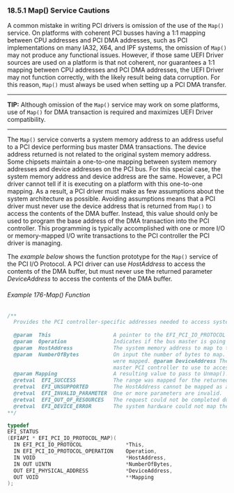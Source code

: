 <!--- @file
  18.5.1 Map() Service Cautions

  Copyright (c) 2012-2018, Intel Corporation. All rights reserved.<BR>

  Redistribution and use in source (original document form) and 'compiled'
  forms (converted to PDF, epub, HTML and other formats) with or without
  modification, are permitted provided that the following conditions are met:

  1) Redistributions of source code (original document form) must retain the
     above copyright notice, this list of conditions and the following
     disclaimer as the first lines of this file unmodified.

  2) Redistributions in compiled form (transformed to other DTDs, converted to
     PDF, epub, HTML and other formats) must reproduce the above copyright
     notice, this list of conditions and the following disclaimer in the
     documentation and/or other materials provided with the distribution.

  THIS DOCUMENTATION IS PROVIDED BY TIANOCORE PROJECT "AS IS" AND ANY EXPRESS OR
  IMPLIED WARRANTIES, INCLUDING, BUT NOT LIMITED TO, THE IMPLIED WARRANTIES OF
  MERCHANTABILITY AND FITNESS FOR A PARTICULAR PURPOSE ARE DISCLAIMED. IN NO
  EVENT SHALL TIANOCORE PROJECT  BE LIABLE FOR ANY DIRECT, INDIRECT, INCIDENTAL,
  SPECIAL, EXEMPLARY, OR CONSEQUENTIAL DAMAGES (INCLUDING, BUT NOT LIMITED TO,
  PROCUREMENT OF SUBSTITUTE GOODS OR SERVICES; LOSS OF USE, DATA, OR PROFITS;
  OR BUSINESS INTERRUPTION) HOWEVER CAUSED AND ON ANY THEORY OF LIABILITY,
  WHETHER IN CONTRACT, STRICT LIABILITY, OR TORT (INCLUDING NEGLIGENCE OR
  OTHERWISE) ARISING IN ANY WAY OUT OF THE USE OF THIS DOCUMENTATION, EVEN IF
  ADVISED OF THE POSSIBILITY OF SUCH DAMAGE.

-->

### 18.5.1 Map() Service Cautions

A common mistake in writing PCI drivers is omission of the use of the `Map()`
service. On platforms with coherent PCI busses having a 1:1 mapping between CPU
addresses and PCI DMA addresses, such as PCI implementations on many IA32, X64,
and IPF systems, the omission of `Map()` may not produce any functional issues.
However, if those same UEFI Driver sources are used on a platform is that not
coherent, nor guarantees a 1:1 mapping between CPU addresses and PCI DMA
addresses, the UEFI Driver may not function correctly, with the likely result
being data corruption. For this reason, `Map()` must always be used when
setting up a PCI DMA transfer.

**********
**TIP:** Although omission of the `Map()` service may work on some platforms,
use of `Map()` for DMA transaction is required and maximizes UEFI Driver
compatibility.
**********

The `Map()` service converts a system memory address to an address useful to a
PCI device performing bus master DMA transactions. The device address returned
is not related to the original system memory address. Some chipsets maintain a
one-to-one mapping between system memory addresses and device addresses on the
PCI bus. For this special case, the system memory address and device address
are the same. However, a PCI driver cannot tell if it is executing on a
platform with this one-to-one mapping. As a result, a PCI driver must make as
few assumptions about the system architecture as possible. Avoiding assumptions
means that a PCI driver must never use the device address that is returned from
`Map()` to access the contents of the DMA buffer. Instead, this value should
only be used to program the base address of the DMA transaction into the PCI
controller. This programming is typically accomplished with one or more I/O or
memory-mapped I/O write transactions to the PCI controller the PCI driver is
managing.

The _example below_ shows the function prototype for the `Map()` service of the
PCI I/O Protocol. A PCI driver can use _HostAddress_ to access the contents of
the DMA buffer, but must never use the returned parameter _DeviceAddress_ to
access the contents of the DMA buffer.

###### Example 176-Map() Function

```c
/**
  Provides the PCI controller-specific addresses needed to access system memory.
  
  @param  This                    A pointer to the EFI_PCI_IO_PROTOCOL instance.
  @param  Operation               Indicates if the bus master is going to read or write to system memory.
  @param  HostAddress             The system memory address to map to the PCI controller.
  @param  NumberOfBytes           On input the number of bytes to map. On output the number of bytes that
                                  were mapped. @param DeviceAddress The resulting map address for the bus
                                  master PCI controller to use to access the hosts HostAddress. 
  @param Mapping                  A resulting value to pass to Unmap().
  @retval  EFI_SUCCESS            The range was mapped for the returned NumberOfBytes.
  @retval  EFI_UNSUPPORTED        The HostAddress cannot be mapped as a common buffer.
  @retval  EFI_INVALID_PARAMETER  One or more parameters are invalid.
  @retval  EFI_OUT_OF_RESOURCES   The request could not be completed due to a lack of resources.
  @retval  EFI_DEVICE_ERROR       The system hardware could not map the requested address.
**/

typedef
EFI_STATUS
(EFIAPI * EFI_PCI_IO_PROTOCOL_MAP)(
  IN EFI_PCI_IO_PROTOCOL              *This,
  IN EFI_PCI_IO_PROTOCOL_OPERATION    Operation,
  IN VOID                             *HostAddress,
  IN OUT UINTN                        *NumberOfBytes,
  OUT EFI_PHYSICAL_ADDRESS            *DeviceAddress,
  OUT VOID                            **Mapping
);
```
